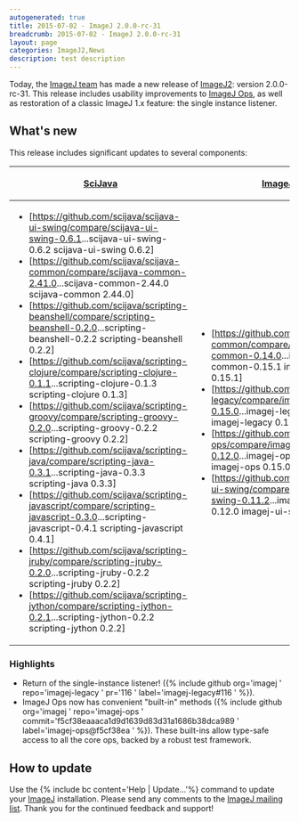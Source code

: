 ```yaml
---
autogenerated: true
title: 2015-07-02 - ImageJ 2.0.0-rc-31
breadcrumb: 2015-07-02 - ImageJ 2.0.0-rc-31
layout: page
categories: ImageJ2,News
description: test description
---
```


Today, the [ImageJ team](Contributors ) has made a new release of [ImageJ2](ImageJ2 ): version 2.0.0-rc-31. This release includes usability improvements to [ImageJ Ops](ImageJ_Ops ), as well as restoration of a classic ImageJ 1.x feature: the single instance listener.

## What's new

This release includes significant updates to several components:

<table>
<thead>
<tr class="header">
<th><p><a href="https://github.com/scijava">SciJava</a></p></th>
<th><p><a href="https://github.com/imagej">ImageJ</a></p></th>
<th><p><a href="https://github.com/imagej">ImgLib2</a></p></th>
</tr>
</thead>
<tbody>
<tr class="odd">
<td><ul>
<li>[<a href="https://github.com/scijava/scijava-ui-swing/compare/scijava-ui-swing-0.6.1">https://github.com/scijava/scijava-ui-swing/compare/scijava-ui-swing-0.6.1</a>...scijava-ui-swing-0.6.2 scijava-ui-swing 0.6.2]</li>
<li>[<a href="https://github.com/scijava/scijava-common/compare/scijava-common-2.41.0">https://github.com/scijava/scijava-common/compare/scijava-common-2.41.0</a>...scijava-common-2.44.0 scijava-common 2.44.0]</li>
<li>[<a href="https://github.com/scijava/scripting-beanshell/compare/scripting-beanshell-0.2.0">https://github.com/scijava/scripting-beanshell/compare/scripting-beanshell-0.2.0</a>...scripting-beanshell-0.2.2 scripting-beanshell 0.2.2]</li>
<li>[<a href="https://github.com/scijava/scripting-clojure/compare/scripting-clojure-0.1.1">https://github.com/scijava/scripting-clojure/compare/scripting-clojure-0.1.1</a>...scripting-clojure-0.1.3 scripting-clojure 0.1.3]</li>
<li>[<a href="https://github.com/scijava/scripting-groovy/compare/scripting-groovy-0.2.0">https://github.com/scijava/scripting-groovy/compare/scripting-groovy-0.2.0</a>...scripting-groovy-0.2.2 scripting-groovy 0.2.2]</li>
<li>[<a href="https://github.com/scijava/scripting-java/compare/scripting-java-0.3.1">https://github.com/scijava/scripting-java/compare/scripting-java-0.3.1</a>...scripting-java-0.3.3 scripting-java 0.3.3]</li>
<li>[<a href="https://github.com/scijava/scripting-javascript/compare/scripting-javascript-0.3.0">https://github.com/scijava/scripting-javascript/compare/scripting-javascript-0.3.0</a>...scripting-javascript-0.4.1 scripting-javascript 0.4.1]</li>
<li>[<a href="https://github.com/scijava/scripting-jruby/compare/scripting-jruby-0.2.0">https://github.com/scijava/scripting-jruby/compare/scripting-jruby-0.2.0</a>...scripting-jruby-0.2.2 scripting-jruby 0.2.2]</li>
<li>[<a href="https://github.com/scijava/scripting-jython/compare/scripting-jython-0.2.1">https://github.com/scijava/scripting-jython/compare/scripting-jython-0.2.1</a>...scripting-jython-0.2.2 scripting-jython 0.2.2]</li>
</ul></td>
<td><ul>
<li>[<a href="https://github.com/imagej/imagej-common/compare/imagej-common-0.14.0">https://github.com/imagej/imagej-common/compare/imagej-common-0.14.0</a>...imagej-common-0.15.1 imagej-common 0.15.1]</li>
<li>[<a href="https://github.com/imagej/imagej-legacy/compare/imagej-legacy-0.15.0">https://github.com/imagej/imagej-legacy/compare/imagej-legacy-0.15.0</a>...imagej-legacy-0.17.0 imagej-legacy 0.17.0]</li>
<li>[<a href="https://github.com/imagej/imagej-ops/compare/imagej-ops-0.12.0">https://github.com/imagej/imagej-ops/compare/imagej-ops-0.12.0</a>...imagej-ops-0.15.0 imagej-ops 0.15.0]</li>
<li>[<a href="https://github.com/imagej/imagej-ui-swing/compare/imagej-ui-swing-0.11.2">https://github.com/imagej/imagej-ui-swing/compare/imagej-ui-swing-0.11.2</a>...imagej-ui-swing-0.12.0 imagej-ui-swing 0.12.0]</li>
</ul></td>
<td><ul>
<li>[<a href="https://github.com/imglib/imglib2/compare/imglib2-2.2.1">https://github.com/imglib/imglib2/compare/imglib2-2.2.1</a>...imglib2-2.3.0 imglib2 2.3.0]</li>
<li>[<a href="https://github.com/imglib/imglib2-algorithm/compare/imglib2-algorithm-0.2.1">https://github.com/imglib/imglib2-algorithm/compare/imglib2-algorithm-0.2.1</a>...imglib2-algorithm-0.3.0 imglib2-algorithm 0.3.0]</li>
<li>[<a href="https://github.com/imglib/imglib2-algorithm-gpl/compare/imglib2-algorithm-gpl-0.1.3">https://github.com/imglib/imglib2-algorithm-gpl/compare/imglib2-algorithm-gpl-0.1.3</a>...imglib2-algorithm-gpl-0.1.5 imglib2-algorithm-gpl 0.1.5]</li>
</ul></td>
</tr>
</tbody>
</table>

### Highlights

  - Return of the single-instance listener\! ({% include github org='imagej ' repo='imagej-legacy ' pr='116 ' label='imagej-legacy\#116 ' %}).
  - ImageJ Ops now has convenient "built-in" methods ({% include github org='imagej ' repo='imagej-ops ' commit='f5cf38eaaaca1d9d1639d83d31a1686b38dca989 ' label='imagej-ops@f5cf38ea ' %}). These built-ins allow type-safe access to all the core ops, backed by a robust test framework.

## How to update

Use the {% include bc content='Help | Update...'%} command to update your [ImageJ](ImageJ ) installation. Please send any comments to the [ImageJ mailing list](Mailing_Lists ). Thank you for the continued feedback and support\!

 
